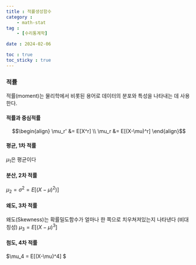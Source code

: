```yaml
---
title : 적률생성함수
category : 
    - math-stat
tag :
    - [수리통계학]

date : 2024-02-06

toc : true
toc_sticky : true
---
```


### 적률
적률(moment)는 물리학에서 비롯된 용어로 데이터의 분포와 특성을 나타내는 데 사용한다.

#### 적률과 중심적률

$$\begin{align}
\mu_r' &= E[X^r] \\
\mu_r &= E[(X-\mu)^r] 
\end{align}$$ 

#### 평균, 1차 적률
$\mu_1$은 평균이다
#### 분산, 2차 적률
$\mu_2 = \sigma^2 = E[(X-\mu)^2)]$
#### 왜도, 3차 적률
왜도(Skewness)는 확률밀도함수가 얼마나 한 쪽으로 치우쳐져있는지 나타낸다 (비대칭성)
$\mu_3 = E[(X-\mu)^3]$
#### 첨도, 4차 적률
$\mu_4 = E[(X-\mu)^4] $
